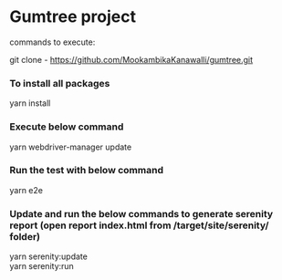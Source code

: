 # Gumtree project

commands to execute:

git clone - https://github.com/MookambikaKanawalli/gumtree.git

### To install all packages
yarn install

### Execute below command
yarn webdriver-manager update

### Run the test with below command
yarn e2e

### Update and run the below commands to generate serenity report (open report index.html from /target/site/serenity/ folder)
yarn serenity:update  
yarn serenity:run

